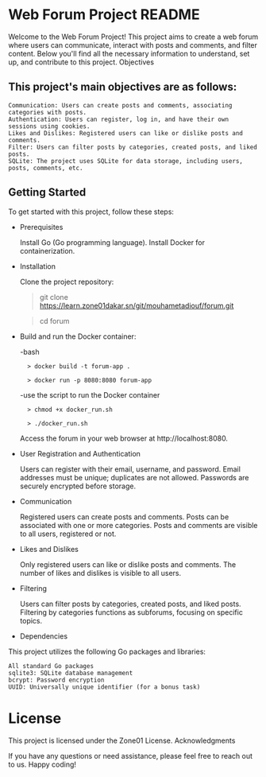 # Web Forum Project README

Welcome to the Web Forum Project! This project aims to create a web forum where users can communicate, interact with posts and comments, and filter content. Below you'll find all the necessary information to understand, set up, and contribute to this project.
Objectives

## This project's main objectives are as follows:

    Communication: Users can create posts and comments, associating categories with posts.
    Authentication: Users can register, log in, and have their own sessions using cookies.
    Likes and Dislikes: Registered users can like or dislike posts and comments.
    Filter: Users can filter posts by categories, created posts, and liked posts.
    SQLite: The project uses SQLite for data storage, including users, posts, comments, etc.

## Getting Started

To get started with this project, follow these steps:
* Prerequisites

    Install Go (Go programming language).
    Install Docker for containerization.

* Installation

    Clone the project repository:
    
    >git clone https://learn.zone01dakar.sn/git/mouhametadiouf/forum.git 
    
    
    >cd forum

* Build and run the Docker container:

    -bash

        > docker build -t forum-app .

        > docker run -p 8080:8080 forum-app

    -use the script to run the Docker container

        > chmod +x docker_run.sh

        > ./docker_run.sh

    Access the forum in your web browser at http://localhost:8080.

* User Registration and Authentication

    Users can register with their email, username, and password.
    Email addresses must be unique; duplicates are not allowed.
    Passwords are securely encrypted before storage.

* Communication

    Registered users can create posts and comments.
    Posts can be associated with one or more categories.
    Posts and comments are visible to all users, registered or not.

* Likes and Dislikes

    Only registered users can like or dislike posts and comments.
    The number of likes and dislikes is visible to all users.

* Filtering

    Users can filter posts by categories, created posts, and liked posts.
    Filtering by categories functions as subforums, focusing on specific topics.

* Dependencies

This project utilizes the following Go packages and libraries:

    All standard Go packages
    sqlite3: SQLite database management
    bcrypt: Password encryption
    UUID: Universally unique identifier (for a bonus task)

# License

This project is licensed under the Zone01 License.
Acknowledgments

If you have any questions or need assistance, please feel free to reach out to us. Happy coding!